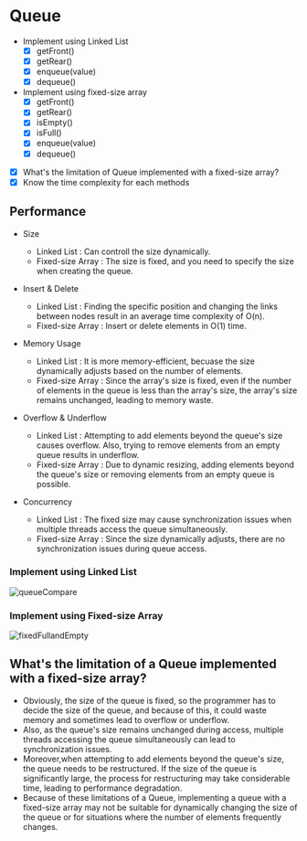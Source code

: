 # Queue

- Implement using Linked List
  - [x] getFront()
  - [x] getRear()
  - [x] enqueue(value)
  - [x] dequeue()
- Implement using fixed-size array
  - [x] getFront()
  - [x] getRear()
  - [x] isEmpty()
  - [x] isFull()
  - [x] enqueue(value)
  - [x] dequeue()
- [x] What's the limitation of Queue implemented with a fixed-size array?
- [x] Know the time complexity for each methods

## Performance

- Size

  - Linked List : Can controll the size dynamically.
  - Fixed-size Array : The size is fixed, and you need to specify the size when creating the queue.

- Insert & Delete

  - Linked List : Finding the specific position and changing the links between nodes result in an average time complexity of O(n).
  - Fixed-size Array : Insert or delete elements in O(1) time.

- Memory Usage

  - Linked List : It is more memory-efficient, becuase the size dynamically adjusts based on the number of elements.
  - Fixed-size Array : Since the array's size is fixed, even if the number of elements in the queue is less than the array's size, the array's size remains unchanged, leading to memory waste.
  
- Overflow & Underflow

  - Linked List : Attempting to add elements beyond the queue's size causes overflow. Also, trying to remove elements from an empty queue results in underflow.
  - Fixed-size Array : Due to dynamic resizing, adding elements beyond the queue's size or removing elements from an empty queue is possible.

- Concurrency
  - Linked List : The fixed size may cause synchronization issues when multiple threads access the queue simultaneously.
  - Fixed-size Array : Since the size dynamically adjusts, there are no synchronization issues during queue access.

### Implement using Linked List

![queueCompare](https://github.com/rolemadelen/madelenrissa/assets/102719063/98248599-f792-4434-a7dd-97869b79682d)

### Implement using Fixed-size Array

![fixedFullandEmpty](https://github.com/rolemadelen/madelenrissa/assets/102719063/a390e696-e186-4df1-b60c-d672369a59dd)

## What's the limitation of a Queue implemented with a fixed-size array?

- Obviously, the size of the queue is fixed, so the programmer has to decide the size of the queue, and because of this, it could waste memory and sometimes lead to overflow or underflow.
- Also, as the queue's size remains unchanged during access, multiple threads accessing the queue simultaneously can lead to synchronization issues.
- Moreover,when attempting to add elements beyond the queue's size, the queue needs to be restructured. If the size of the queue is significantly large, the process for restructuring may take considerable time, leading to performance degradation.
- Because of these limitations of a Queue, implementing a queue with a fixed-size array may not be suitable for dynamically changing the size of the queue or for situations where the number of elements frequently changes.
